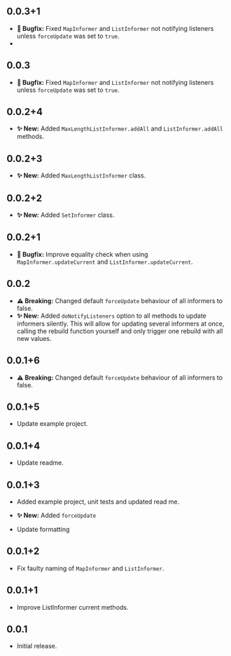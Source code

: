 ## 0.0.3+1
* **🐛️ Bugfix:** Fixed `MapInformer` and `ListInformer` not notifying listeners unless `forceUpdate` was set to `true`.
* 
## 0.0.3

* **🐛️ Bugfix:** Fixed `MapInformer` and `ListInformer` not notifying listeners unless `forceUpdate` was set to `true`.

## 0.0.2+4

* **✨ New:** Added `MaxLengthListInformer.addAll` and `ListInformer.addAll` methods.

## 0.0.2+3

* **✨ New:** Added `MaxLengthListInformer` class.

## 0.0.2+2

* **✨ New:** Added `SetInformer` class.

## 0.0.2+1

* **🐛️ Bugfix:** Improve equality check when using `MapInformer.updateCurrent` and `ListInformer.updateCurrent`.

## 0.0.2

* **⚠️ Breaking:** Changed default `forceUpdate` behaviour of all informers to false.
* **✨ New:** Added `doNotifyListeners` option to all methods to update informers silently. This will allow for updating several informers at once, calling the rebuild function yourself and only trigger one rebuild with all new values.

## 0.0.1+6

* **⚠️ Breaking:** Changed default `forceUpdate` behaviour of all informers to false.

## 0.0.1+5

* Update example project.

## 0.0.1+4

* Update readme.

## 0.0.1+3

* Added example project, unit tests and updated read me.

* **✨ New:** Added `forceUpdate`
* Update formatting

## 0.0.1+2

* Fix faulty naming of `MapInformer` and `ListInformer`.

## 0.0.1+1

* Improve ListInformer current methods.

## 0.0.1

* Initial release.
